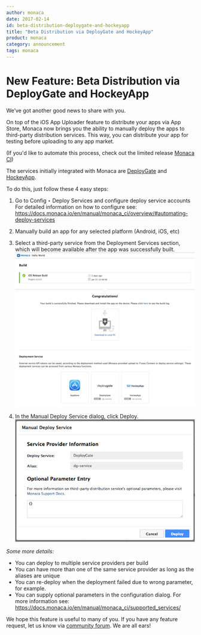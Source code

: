 ```yaml
---
author: monaca
date: 2017-02-14
id: beta-distribution-deploygate-and-hockeyapp
title: "Beta Distribution via DeployGate and HockeyApp"
product: monaca
category: announcement
tags: monaca
---
```


# New Feature: Beta Distribution via DeployGate and HockeyApp

We’ve got another good news to share with you.

On top of the iOS App Uploader feature to distribute your apps via App Store,  Monaca now brings you the ability to manually deploy the apps to third-party distribution services. This way, you can distribute your app for testing before uploading to any app market. 

(If you'd like to automate this process, check out the limited release [Monaca CI](https://monaca.io/ci.html))

The services initially integrated with Monaca are [DeployGate](https://deploygate.com/) and [HockeyApp](https://hockeyapp.net/).  

To do this, just follow these 4 easy steps:

<!-- more -->

1. Go to  Config ‣ Deploy Services and configure deploy service accounts
    For detailed information on how to configure see:    
    https://docs.monaca.io/en/manual/monaca_ci/overview/#automating-deploy-services

2. Manually build an app for any selected platform (Android, iOS, etc)

3. Select a third-party service from the Deployment Services section, which will become available after the app was successfully built.
![Monaca - Select Deployment Service](/blog/content/images/2017/Feb/Monaca_Build_Result_Page.png)

4. In the Manual Deploy Service dialog, click Deploy.
![Monaca - Manual Deploy Service](/blog/content/images/2017/Feb/Monaca_ManualDeploy_Dialog.png)

*Some more details:*
- You can deploy to multiple service providers per build 
- You can have more than one of the same service provider as long as the aliases are unique
- You can re-deploy when the deployment failed due to wrong parameter, for example.
- You can supply optional parameters in the configuration dialog. 
   For more information see: https://docs.monaca.io/en/manual/monaca_ci/supported_services/


We hope this feature is useful to many of you. 
If you have any feature request, let us know via [community forum](https://community.onsen.io/). We are all ears!
